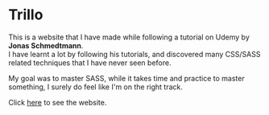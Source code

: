 # Trillo

This is a website that I have made while following a tutorial on Udemy by **Jonas Schmedtmann**.  
I have learnt a lot by following his tutorials, and discovered many CSS/SASS related techniques that I have never seen before.

My goal was to master SASS, while it takes time and practice to master something, I surely do feel like I'm on the right track.

Click [here](https://nickbanken.github.io/Trillo/) to see the website.
